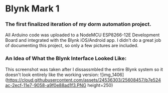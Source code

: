# Blynk Mark 1
### The first finalized iteration of my dorm automation project. 
All Arduino code was uploaded to a NodeMCU ESP8266-12E Development Board and integrated with the Blynk iOS/Android app. I didn't do a great job of documenting this project, so only a few pictures are included.

### An Idea of What the Blynk Interface Looked Like:
This screenshot was taken after I dissassmbled the entire Blynk system so it doesn't look entirely like the working version:
![img_1406](https://cloud.githubusercontent.com/assets/24536303/25608457/b7e524ac-2ecf-11e7-9058-a9f0e88ad1f3.PNG height=250)
